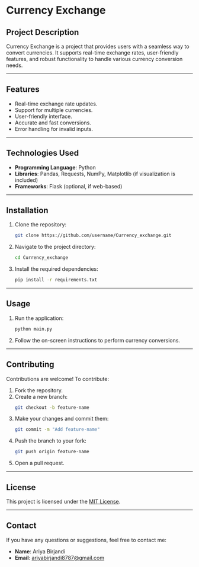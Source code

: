 # Currency Exchange

## Project Description
Currency Exchange is a project that provides users with a seamless way to convert currencies. It supports real-time exchange rates, user-friendly features, and robust functionality to handle various currency conversion needs.

---

## Features
- Real-time exchange rate updates.
- Support for multiple currencies.
- User-friendly interface.
- Accurate and fast conversions.
- Error handling for invalid inputs.

---

## Technologies Used
- **Programming Language**: Python
- **Libraries**: Pandas, Requests, NumPy, Matplotlib (if visualization is included)
- **Frameworks**: Flask (optional, if web-based)

---

## Installation

1. Clone the repository:
   ```bash
   git clone https://github.com/username/Currency_exchange.git
   ```
2. Navigate to the project directory:
   ```bash
   cd Currency_exchange
   ```
3. Install the required dependencies:
   ```bash
   pip install -r requirements.txt
   ```

---

## Usage

1. Run the application:
   ```bash
   python main.py
   ```
2. Follow the on-screen instructions to perform currency conversions.

---

## Contributing

Contributions are welcome! To contribute:
1. Fork the repository.
2. Create a new branch:
   ```bash
   git checkout -b feature-name
   ```
3. Make your changes and commit them:
   ```bash
   git commit -m "Add feature-name"
   ```
4. Push the branch to your fork:
   ```bash
   git push origin feature-name
   ```
5. Open a pull request.

---

## License
This project is licensed under the [MIT License](LICENSE).

---

## Contact
If you have any questions or suggestions, feel free to contact me:
- **Name**: Ariya Birjandi
- **Email**: ariyabirjandi8787@gmail.com

